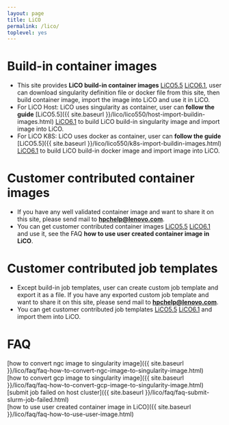 ```yaml
---
layout: page
title: LiCO
permalink: /lico/
toplevel: yes
---
```


Build-in container images
============================
- This site provides **LiCO build-in container images** [LiCO5.5](https://hpc.lenovo.com/lico/downloads/5.5/images/) [LiCO6.1](https://hpc.lenovo.com/lico/downloads/6.1/images/), 
user can download singularity definition file or docker file from this site, then build container image, import the image into LiCO and use it in LiCO. 
- For LiCO Host: LiCO uses singularity as container, user can **follow the guide** [LiCO5.5]({{ site.baseurl }}/lico/lico550/host-import-buildin-images.html) 
[LiCO6.1](https://hpc.lenovo.com/lico/downloads/6.1/images/host/readme.html) to build LiCO build-in singularity image and import image into LiCO.
- For LiCO K8S: LiCO uses docker as container, user can **follow the guide** [LiCO5.5]({{ site.baseurl }}/lico/lico550/k8s-import-buildin-images.html) 
[LiCO6.1](https://hpc.lenovo.com/lico/downloads/6.1/images/k8s/readme.html) to build LiCO build-in docker image and import image into LiCO.

Customer contributed container images
============================
- If you have any well validated container image and want to share it on this site, please send mail to **hpchelp@lenovo.com**. 
- You can get customer contributed container images [LiCO5.5](https://hpc.lenovo.com/lico/downloads/5.5/images_contributed/) 
[LiCO6.1](https://hpc.lenovo.com/lico/downloads/6.1/images_contributed/) and use it, see the FAQ **how to use user created container image in LiCO**. 

Customer contributed job templates
============================
- Except build-in job templates, user can create custom job template and export it as a file. If you have any exported custom job template and want to share it on this site, please send mail to **hpchelp@lenovo.com**.
- You can get customer contributed job templates [LiCO5.5](https://hpc.lenovo.com/lico/downloads/5.5/templates_contributed/) [LiCO6.1](https://hpc.lenovo.com/lico/downloads/6.1/templates_contributed/) and 
import them into LiCO.


FAQ
============================
[how to convert ngc image to singularity image]({{ site.baseurl }}/lico/faq/faq-how-to-convert-ngc-image-to-singularity-image.html)  
[how to convert gcp image to singularity image]({{ site.baseurl }}/lico/faq/faq-how-to-convert-gcp-image-to-singularity-image.html)  
[submit job failed on host cluster]({{ site.baseurl }}/lico/faq/faq-submit-slurm-job-failed.html)  
[how to use user created container image in LiCO]({{ site.baseurl }}/lico/faq/faq-how-to-use-user-image.html) 


